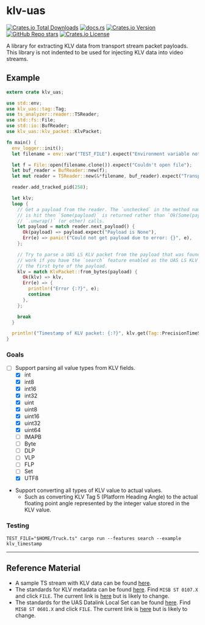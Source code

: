 # klv-uas

[![Crates.io Total Downloads](https://img.shields.io/crates/d/klv-uas)](https://crates.io/crates/klv-uas)
[![docs.rs](https://img.shields.io/docsrs/klv-uas)](https://docs.rs/klv-uas)
[![Crates.io Version](https://img.shields.io/crates/v/klv-uas)](https://crates.io/crates/klv-uas/versions)
[![GitHub Repo stars](https://img.shields.io/github/stars/GrimOutlook/klv-uas)](https://github.com/GrimOutlook/klv-uas)
[![Crates.io License](https://img.shields.io/crates/l/klv-uas)](../LICENSE)

A library for extracting KLV data from transport stream packet payloads. This library is not
indented to be used for injecting KLV data into video streams.

## Example

```rust
extern crate klv_uas;

use std::env;
use klv_uas::tag::Tag;
use ts_analyzer::reader::TSReader;
use std::fs::File;
use std::io::BufReader;
use klv_uas::klv_packet::KlvPacket;

fn main() {
  env_logger::init();
  let filename = env::var("TEST_FILE").expect("Environment variable not set");

  let f = File::open(filename.clone()).expect("Couldn't open file");
  let buf_reader = BufReader::new(f);
  let mut reader = TSReader::new(&*filename, buf_reader).expect("Transport Stream file contains no SYNC bytes.");

  reader.add_tracked_pid(258);

  let klv;
  loop {
    // Get a payload from the reader. The `unchecked` in the method name means that if an error
    // is hit then `Some(payload)` is returned rather than `Ok(Some(payload))` in order to reduce
    // `.unwrap()` (or other) calls.
    let payload = match reader.next_payload() {
      Ok(payload) => payload.expect("Payload is None"),
      Err(e) => panic!("Could not get payload due to error: {}", e),
    };

    // Try to parse a UAS LS KLV packet from the payload that was found. This will likely only
    // work if you have the `search` feature enabled as the UAS LS KLV record does not start at
    // the first byte of the payload.
    klv = match KlvPacket::from_bytes(payload) {
      Ok(klv) => klv,
      Err(e) => {
        println!("Error {:?}", e);
        continue
      },
    };

    break
  }

  println!("Timestamp of KLV packet: {:?}", klv.get(Tag::PrecisionTimeStamp).unwrap());
}
```

### Goals

- [ ] Support parsing all value types from KLV fields.
  - [x] int
  - [x] int8
  - [x] int16
  - [x] int32
  - [x] uint
  - [x] uint8
  - [x] uint16
  - [x] uint32
  - [x] uint64
  - [ ] IMAPB
  - [ ] Byte
  - [ ] DLP
  - [ ] VLP
  - [ ] FLP
  - [ ] Set
  - [x] UTF8
- Support converting all types of KLV value to actual values.
  - Such as converting KLV Tag 5 (Platform Heading Angle) to the actual floating point angle represented by the integer
value stored in the KLV value.

### Testing

`TEST_FILE="$HOME/Truck.ts" cargo run --features search --example klv_timestamp`

---

## Reference Material

- A sample TS stream with KLV data can be found [here](https://www.arcgis.com/home/item.html?id=55ec6f32d5e342fcbfba376ca2cc409a).
- The standards for KLV metadata can be found [here](https://nsgreg.nga.mil/misb.jsp). Find `MISB ST 0107.X` and click `FILE`. The current link is [here](https://kubic-nsg-standards-nsgreg-nsgreg-files-6lxvt.s3.us-east-1.amazonaws.com/doc/Document/ST0107.5.pdf?X-Amz-Algorithm=AWS4-HMAC-SHA256&X-Amz-Credential=AKIAVXR7TTKDX37WLG6Z%2F20240530%2Fus-east-1%2Fs3%2Faws4_request&X-Amz-Date=20240530T191903Z&X-Amz-Expires=7200&X-Amz-SignedHeaders=host&response-cache-control=7200&response-content-disposition=inline&response-content-type=application%2Fpdf&X-Amz-Signature=6f5bea7707638df7b9bd51389eca587021b89c22a851be32113f66acf42bcdfc) but is likely to change.
- The standards for the UAS Datalink Local Set can be found [here](https://nsgreg.nga.mil/misb.jsp). Find `MISB ST 0601.X` and click `FILE`. The current link is [here](https://kubic-nsg-standards-nsgreg-nsgreg-files-6lxvt.s3.us-east-1.amazonaws.com/doc/Document/ST0601.19.pdf?X-Amz-Algorithm=AWS4-HMAC-SHA256&X-Amz-Credential=AKIAVXR7TTKDX37WLG6Z%2F20240530%2Fus-east-1%2Fs3%2Faws4_request&X-Amz-Date=20240530T191903Z&X-Amz-Expires=7200&X-Amz-SignedHeaders=host&response-cache-control=7200&response-content-disposition=inline&response-content-type=application%2Fpdf&X-Amz-Signature=6d80dcb5bae2542423382f17ec4c2ba23366c1378ccc33abf55ccf39dac7b1f0) but is likely to change.
